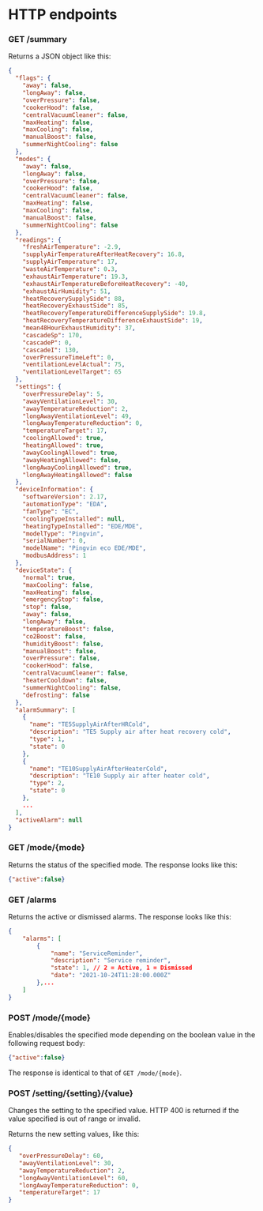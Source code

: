 # HTTP endpoints

### GET /summary

Returns a JSON object like this:

```json
{
  "flags": {
    "away": false,
    "longAway": false,
    "overPressure": false,
    "cookerHood": false,
    "centralVacuumCleaner": false,
    "maxHeating": false,
    "maxCooling": false,
    "manualBoost": false,
    "summerNightCooling": false
  },
  "modes": {
    "away": false,
    "longAway": false,
    "overPressure": false,
    "cookerHood": false,
    "centralVacuumCleaner": false,
    "maxHeating": false,
    "maxCooling": false,
    "manualBoost": false,
    "summerNightCooling": false
  },
  "readings": {
    "freshAirTemperature": -2.9,
    "supplyAirTemperatureAfterHeatRecovery": 16.8,
    "supplyAirTemperature": 17,
    "wasteAirTemperature": 0.3,
    "exhaustAirTemperature": 19.3,
    "exhaustAirTemperatureBeforeHeatRecovery": -40,
    "exhaustAirHumidity": 51,
    "heatRecoverySupplySide": 88,
    "heatRecoveryExhaustSide": 85,
    "heatRecoveryTemperatureDifferenceSupplySide": 19.8,
    "heatRecoveryTemperatureDifferenceExhaustSide": 19,
    "mean48HourExhaustHumidity": 37,
    "cascadeSp": 170,
    "cascadeP": 0,
    "cascadeI": 130,
    "overPressureTimeLeft": 0,
    "ventilationLevelActual": 75,
    "ventilationLevelTarget": 65
  },
  "settings": {
    "overPressureDelay": 5,
    "awayVentilationLevel": 30,
    "awayTemperatureReduction": 2,
    "longAwayVentilationLevel": 49,
    "longAwayTemperatureReduction": 0,
    "temperatureTarget": 17,
    "coolingAllowed": true,
    "heatingAllowed": true,
    "awayCoolingAllowed": true,
    "awayHeatingAllowed": false,
    "longAwayCoolingAllowed": true,
    "longAwayHeatingAllowed": false
  },
  "deviceInformation": {
    "softwareVersion": 2.17,
    "automationType": "EDA",
    "fanType": "EC",
    "coolingTypeInstalled": null,
    "heatingTypeInstalled": "EDE/MDE",
    "modelType": "Pingvin",
    "serialNumber": 0,
    "modelName": "Pingvin eco EDE/MDE",
    "modbusAddress": 1
  },
  "deviceState": {
    "normal": true,
    "maxCooling": false,
    "maxHeating": false,
    "emergencyStop": false,
    "stop": false,
    "away": false,
    "longAway": false,
    "temperatureBoost": false,
    "co2Boost": false,
    "humidityBoost": false,
    "manualBoost": false,
    "overPressure": false,
    "cookerHood": false,
    "centralVacuumCleaner": false,
    "heaterCooldown": false,
    "summerNightCooling": false,
    "defrosting": false
  },
  "alarmSummary": [
    {
      "name": "TE5SupplyAirAfterHRCold",
      "description": "TE5 Supply air after heat recovery cold",
      "type": 1,
      "state": 0
    },
    {
      "name": "TE10SupplyAirAfterHeaterCold",
      "description": "TE10 Supply air after heater cold",
      "type": 2,
      "state": 0
    },
    ...
  ],
  "activeAlarm": null
}

```

### GET /mode/{mode}

Returns the status of the specified mode. The response looks like this:

```json
{"active":false}
```

### GET /alarms

Returns the active or dismissed alarms. The response looks like this:

```json
{
    "alarms": [
        {
            "name": "ServiceReminder",
            "description": "Service reminder",
            "state": 1, // 2 = Active, 1 = Dismissed
            "date": "2021-10-24T11:28:00.000Z"
        },...
    ]
}
```

### POST /mode/{mode}

Enables/disables the specified mode depending on the boolean value in the following request body:

```json
{"active":false}
```

The response is identical to that of `GET /mode/{mode}`.

### POST /setting/{setting}/{value}

Changes the setting to the specified value. HTTP 400 is returned if the value specified is out of range or invalid.

Returns the new setting values, like this:

```json
{
   "overPressureDelay": 60,
   "awayVentilationLevel": 30,
   "awayTemperatureReduction": 2,
   "longAwayVentilationLevel": 60,
   "longAwayTemperatureReduction": 0,
   "temperatureTarget": 17
}
```
